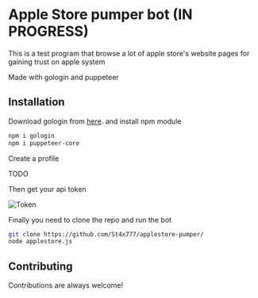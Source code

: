 
# Apple Store pumper bot (IN PROGRESS)
This is a test program that browse a lot of apple store's website pages for gaining trust on apple system

Made with gologin and puppeteer

## Installation

Download gologin from [here](https://go.gologin.com/stax-HGPKHNI). and install npm module
```bash
npm i gologin
npm i puppeteer-core  
```
Create a profile 

TODO

Then get your api token 

![Token](https://user-images.githubusercontent.com/12957968/146891933-c3b60b4d-c850-47a5-8adf-bc8c37372664.gif "Token")

Finally you need to clone the repo and run the bot
```bash
git clone https://github.com/St4x777/applestore-pumper/
node applestore.js 
```


## Contributing

Contributions are always welcome!


